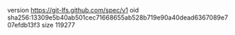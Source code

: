 version https://git-lfs.github.com/spec/v1
oid sha256:13309e5b40ab501cec71668655ab528b719e90a40dead6367089e707efdb13f3
size 119277
